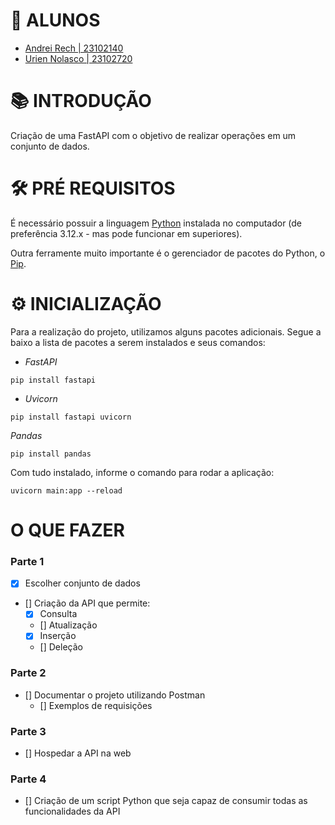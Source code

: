 # 🔖 ALUNOS

- [Andrei Rech | 23102140](https://github.com/AndreiRech) 
- [Urien Nolasco | 23102720](https://github.com/UrienNolasco)

# 📚 INTRODUÇÃO

Criação de uma FastAPI com o objetivo de realizar operações em um conjunto de dados.

# 🛠 PRÉ REQUISITOS

É necessário possuir a linguagem [Python](https://www.python.org/downloads/) instalada no computador (de preferência 3.12.x - mas pode funcionar em superiores).

Outra ferramente muito importante é o gerenciador de pacotes do Python, o [Pip](https://pypi.org/project/pip/).


# ⚙ INICIALIZAÇÃO

Para a realização do projeto, utilizamos alguns pacotes adicionais. Segue a baixo a lista de pacotes a serem instalados e seus comandos:

- *FastAPI*
```
pip install fastapi
```

- *Uvicorn*
```
pip install fastapi uvicorn
```

*Pandas*
```
pip install pandas

```

Com tudo instalado, informe o comando para rodar a aplicação:
```
uvicorn main:app --reload
```

# O QUE FAZER

### Parte 1
- [X] Escolher conjunto de dados
- [] Criação da API que permite:
    - [X] Consulta
    - [] Atualização
    - [X] Inserção
    - [] Deleção

### Parte 2
- [] Documentar o projeto utilizando Postman
    - [] Exemplos de requisições

### Parte 3
- [] Hospedar a API na web

### Parte 4
- [] Criação de um script Python que seja capaz de consumir todas as funcionalidades da API